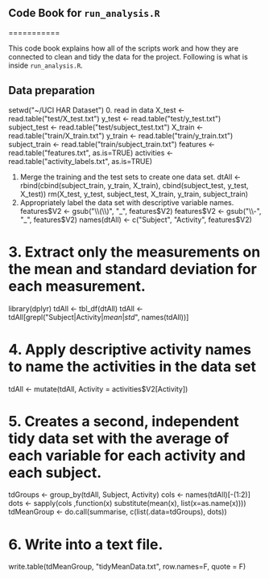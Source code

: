 ## Code Book for `run_analysis.R`
===========

This code book explains how all of the scripts work and how they are connected to clean and tidy the data for the project. Following is what is inside `run_analysis.R`.

## Data preparation  
  setwd("~/UCI HAR Dataset")
  0. read in data
  X_test <- read.table("test/X_test.txt")
  y_test <- read.table("test/y_test.txt")
  subject_test <- read.table("test/subject_test.txt")
  X_train <- read.table("train/X_train.txt")
  y_train <- read.table("train/y_train.txt")
  subject_train <- read.table("train/subject_train.txt")
  features <- read.table("features.txt", as.is=TRUE)
  activities <- read.table("activity_labels.txt", as.is=TRUE)
  1. Merge the training and the test sets to create one data set.
  dtAll <- rbind(cbind(subject_train, y_train, X_train), cbind(subject_test, y_test, X_test))
  rm(X_test, y_test, subject_test, X_train, y_train, subject_train)
  2. Appropriately label the data set with descriptive variable names.
  features$V2 <- gsub("\\(\\)", "_", features$V2)
  features$V2 <- gsub("\\-", "_", features$V2)
  names(dtAll) <- c("Subject", "Activity", features$V2)
# 3. Extract only the measurements on the mean and standard deviation for each measurement.
  library(dplyr)
  tdAll <- tbl_df(dtAll)
  tdAll <- tdAll[grepl("Subject|Activity|_mean_|_std_", names(tdAll))]
# 4. Apply descriptive activity names to name the activities in the data set
  tdAll <- mutate(tdAll, Activity = activities$V2[Activity])
# 5. Creates a second, independent tidy data set with the average of each variable for each activity and each subject.
  tdGroups <- group_by(tdAll, Subject, Activity)
  cols <- names(tdAll)[-(1:2)]
  dots <- sapply(cols ,function(x) substitute(mean(x), list(x=as.name(x))))
  tdMeanGroup <- do.call(summarise, c(list(.data=tdGroups), dots))
# 6. Write into a text file.
  write.table(tdMeanGroup, "tidyMeanData.txt", row.names=F, quote = F)
